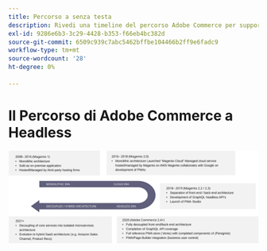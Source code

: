 ```yaml
---
title: Percorso a senza testa
description: Rivedi una timeline del percorso Adobe Commerce per supportare architetture headless.
exl-id: 9286e6b3-3c29-4428-b353-f66eb4bc382d
source-git-commit: 6509c939c7abc5462bffbe104466b2ff9e6fadc9
workflow-type: tm+mt
source-wordcount: '28'
ht-degree: 0%

---
```


# Il Percorso di Adobe Commerce a Headless

![Timeline del percorso Adobe Commerce su un’architettura headless](../../../assets/playbooks/journey-to-headless.svg)
